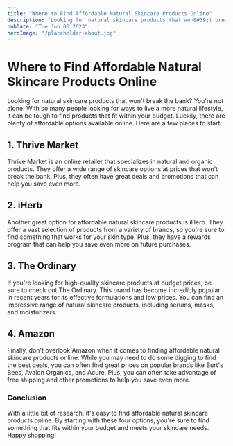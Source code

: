 ```yaml
---
title: "Where to Find Affordable Natural Skincare Products Online"
description: "Looking for natural skincare products that won&#39;t break the bank? Check out our guide for finding affordable options online."
pubDate: "Tue Jun 06 2023"
heroImage: "/placeholder-about.jpg"
---
```


# Where to Find Affordable Natural Skincare Products Online

Looking for natural skincare products that won&#39;t break the bank? You&#39;re not alone. With so many people looking for ways to live a more natural lifestyle, it can be tough to find products that fit within your budget. Luckily, there are plenty of affordable options available online. Here are a few places to start:

## 1. Thrive Market

Thrive Market is an online retailer that specializes in natural and organic products. They offer a wide range of skincare options at prices that won&#39;t break the bank. Plus, they often have great deals and promotions that can help you save even more.

## 2. iHerb

Another great option for affordable natural skincare products is iHerb. They offer a vast selection of products from a variety of brands, so you&#39;re sure to find something that works for your skin type. Plus, they have a rewards program that can help you save even more on future purchases.

## 3. The Ordinary

If you&#39;re looking for high-quality skincare products at budget prices, be sure to check out The Ordinary. This brand has become incredibly popular in recent years for its effective formulations and low prices. You can find an impressive range of natural skincare products, including serums, masks, and moisturizers.

## 4. Amazon

Finally, don&#39;t overlook Amazon when it comes to finding affordable natural skincare products online. While you may need to do some digging to find the best deals, you can often find great prices on popular brands like Burt&#39;s Bees, Avalon Organics, and Acure. Plus, you can often take advantage of free shipping and other promotions to help you save even more.

### Conclusion

With a little bit of research, it&#39;s easy to find affordable natural skincare products online. By starting with these four options, you&#39;re sure to find something that fits within your budget and meets your skincare needs. Happy shopping!